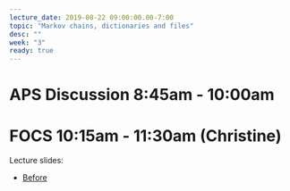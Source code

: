 ```yaml
---
lecture_date: 2019-08-22 09:00:00.00-7:00
topic: "Markov chains, dictionaries and files"
desc: ""
week: "3"
ready: true
---
```



# APS Discussion 8:45am - 10:00am






# FOCS 10:15am - 11:30am (Christine)

Lecture slides: 
* [Before](/lectures/week3/W3Thur1015_DictionariesMMAndProb.pdf)

